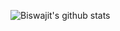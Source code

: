 ![Biswajit's github stats](https://github-readme-stats.vercel.app/api?username=jfbiswajit&hide=stars,issues&show_icons=true&count_private=true)
